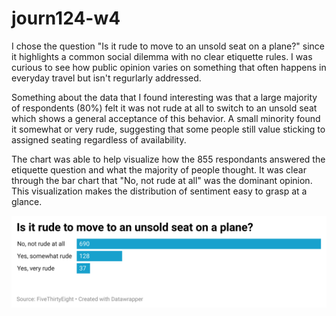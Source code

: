 # journ124-w4
I chose the question "Is it rude to move to an unsold seat on a plane?" since it highlights a common social dilemma with no clear etiquette rules. I was curious to see how public opinion varies on something that often happens in everyday travel but isn't regurlarly addressed.

Something about the data that I found interesting was that a large majority of respondents (80%) felt it was not rude at all to switch to an unsold seat which shows a general acceptance of this behavior. A small minority found it somewhat or very rude, suggesting that some people still value sticking to assigned seating regardless of availability.

The chart was able to help visualize how the 855 respondants answered the etiquette question and what the majority of people thought. It was clear through the bar chart that "No, not rude at all" was the dominant opinion. This visualization makes the distribution of sentiment easy to grasp at a glance.

![Bar chart showing survey responses about moving to an unsold seat on a plane](mkbCZ-is-it-rude-to-move-to-an-unsold-seat-on-a-plane-.png)
